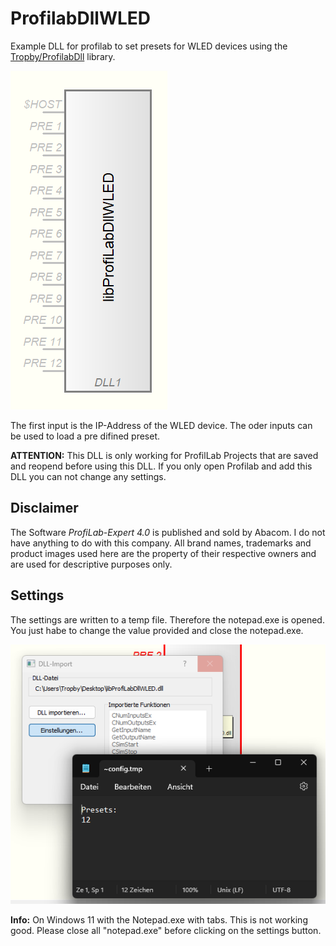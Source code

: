 # ProfilabDllWLED

Example DLL for profilab to set presets for WLED devices using the [Tropby/ProfilabDll](https://github.com/Tropby/ProfilabDll) library.

![DLL](res/dll.png)

The first input is the IP-Address of the WLED device. The oder inputs can be used to load a pre difined preset.

**ATTENTION:** This DLL is only working for ProfilLab Projects that are saved and reopend before using this DLL. If you only open Profilab and add this DLL you can not change any settings.

## Disclaimer

The Software _ProfiLab-Expert 4.0_ is published and sold by Abacom. I do not have anything to do with this company. All brand names, trademarks and product images used here are the property of their respective owners and are used for descriptive purposes only.

## Settings

The settings are written to a temp file. Therefore the notepad.exe is opened. You just habe to change the value provided and close the notepad.exe.

![Settings](res/settings.png)

**Info:** On Windows 11 with the Notepad.exe with tabs. This is not working good. Please close all "notepad.exe" before clicking on the settings button.
